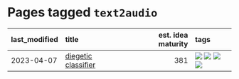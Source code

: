 # Pages tagged `text2audio`

|last_modified|title|est. idea maturity|tags
|:---|:---|---:|:---|
|2023-04-07|[diegetic classifier](../diegetic-classifier.md)|381|[![](https://img.shields.io/badge/tag-audio-7a169c)](../tags/audio.md) [![](https://img.shields.io/badge/tag-classification-254eb)](../tags/classification.md) [![](https://img.shields.io/badge/tag-experimental-fe4dc)](../tags/experimental.md) [![](https://img.shields.io/badge/tag-text2audio-fde018)](../tags/text2audio.md)|